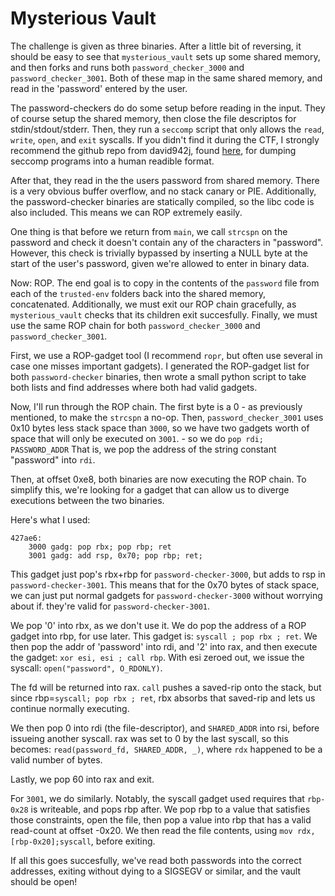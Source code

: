 Mysterious Vault
============

The challenge is given as three binaries. After a little bit of reversing, it should be easy to see that `mysterious_vault` sets up some shared memory, and then forks and runs both `password_checker_3000` and `password_checker_3001`. Both of these map in the same shared memory, and read in the 'password' entered by the user.

The password-checkers do do some setup before reading in the input. They of course setup the shared memory, then close the file descriptos for stdin/stdout/stderr. 
Then, they run a `seccomp` script that only allows the `read`, `write`, `open`, and `exit` syscalls. If you didn't find it during the CTF, I strongly recommend the github repo from david942j, found [here](https://github.com/david942j/seccomp-tools), for dumping seccomp programs into a human readible format. 

After that, they read in the the users password from shared memory. There is a very obvious buffer overflow, and no stack canary or PIE. Additionally, the password-checker binaries are statically compiled, so the libc code is also included. This means we can ROP extremely easily.

One thing is that before we return from `main`, we call `strcspn` on the password and check it doesn't contain any of the characters in "password". However, this check is trivially bypassed by inserting a NULL byte at the start of the user's password, given we're allowed to enter in binary data.

Now: ROP. The end goal is to copy in the contents of the `password` file from each of the `trusted-env` folders back into the shared memory, concatenated. Additionally, we must exit our ROP chain gracefully, as `mysterious_vault` checks that its children exit succesfully. Finally, we must use the same ROP chain for both `password_checker_3000` and `password_checker_3001`.

First, we use a ROP-gadget tool (I recommend `ropr`, but often use several in case one misses important gadgets). I generated the ROP-gadget list for both `password-checker` binaries, then wrote a small python script to take both lists and find addresses where both had valid gadgets. 




Now, I'll run through the ROP chain.
The first byte is a 0 - as previously mentioned, to make the `strcspn` a no-op.
Then, `password_checker_3001` uses 0x10 bytes less stack space than `3000`, so we have two gadgets worth of space that will only be executed on `3001`. - so we do
`pop rdi; PASSWORD_ADDR`
That is, we pop the address of the string constant "password" into `rdi`. 

Then, at offset 0xe8, both binaries are now executing the ROP chain. To simplify this, we're looking for a gadget that can allow us to diverge executions between the two binaries.

Here's what I used: 
```
427ae6:
	3000 gadg: pop rbx; pop rbp; ret
	3001 gadg: add rsp, 0x70; pop rbp; ret;
```

This gadget just pop's rbx+rbp for `password-checker-3000`, but adds to rsp in `password-checker-3001`. This means that for the 0x70 bytes of stack space, we can just put normal gadgets for `password-checker-3000` without worrying about if. they're valid for `password-checker-3001`.

We pop '0' into rbx, as we don't use it. We do pop the address of a ROP gadget into rbp, for use later.
This gadget is: `syscall ; pop rbx ; ret`.
We then pop the addr of 'password' into rdi, and '2' into rax, and then execute the gadget: `xor esi, esi ; call rbp`.
With esi zeroed out, we issue the syscall: `open("password", O_RDONLY)`.

The fd will be returned into rax. `call` pushes a saved-rip onto the stack, but since rbp=`syscall; pop rbx ; ret`, rbx absorbs that saved-rip and lets us continue normally executing.

We then pop 0 into rdi (the file-descriptor), and `SHARED_ADDR` into rsi, before issueing another syscall. rax was set to 0 by the last syscall, so this becomes: `read(password_fd, SHARED_ADDR, _)`, where `rdx` happened to be a valid number of bytes.

Lastly, we pop 60 into rax and exit.

For `3001`, we do similarly. Notably, the syscall gadget used requires that `rbp-0x28` is writeable, and pops rbp after.
We pop rbp to a value that satisfies those constraints, open the file, then pop a value into rbp that has a valid read-count at offset -0x20. We then read the file contents, using `mov rdx, [rbp-0x20];syscall`, before exiting.


If all this goes succesfully, we've read both passwords into the correct addresses, exiting without dying to a SIGSEGV or similar, and the vault should be open!
